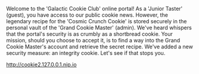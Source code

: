 Welcome to the 'Galactic Cookie Club' online portal! As a 'Junior Taster' (guest), you have access to our public cookie news. However, the legendary recipe for the 'Cosmic Crunch Cookie' is stored securely in the personal vault of the 'Grand Cookie Master' (admin). We've heard whispers that the portal's security is as crumbly as a shortbread cookie. Your mission, should you choose to accept it, is to find a way into the Grand Cookie Master's account and retrieve the secret recipe. We've added a new security measure: an integrity cookie. Let's see if that stops you.

http://cookie2.127.0.0.1.nip.io
